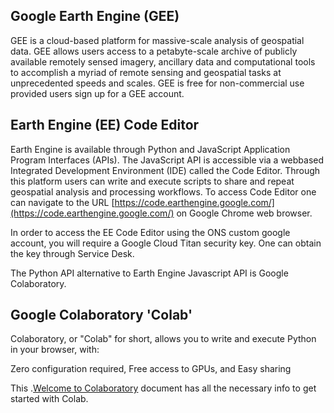 
## Google Earth Engine (GEE) 

GEE is a cloud-based platform for massive-scale analysis of geospatial data. GEE allows users access to a petabyte-scale archive of publicly available remotely sensed imagery, ancillary data and computational tools to accomplish a myriad of remote sensing and geospatial tasks at unprecedented speeds and scales. GEE is free for non-commercial use provided users sign up for a GEE account.

## Earth Engine (EE) Code Editor

Earth Engine is available through Python and JavaScript Application Program Interfaces (APIs). The JavaScript API is accessible via a webbased Integrated Development Environment (IDE) called the Code Editor. Through  this platform users can write and execute scripts to share and repeat geospatial analysis and processing workflows. To access Code Editor one can navigate to the URL [https://code.earthengine.google.com/](https://code.earthengine.google.com/) on Google Chrome web browser. 

In order to access the EE Code Editor using the ONS custom google account, you will require a Google Cloud Titan security key. One can obtain the key through Service Desk. 

The Python API alternative to Earth Engine Javascript API is Google Colaboratory.

## Google Colaboratory 'Colab'

Colaboratory, or "Colab" for short, allows you to write and execute Python in your browser, with:

Zero configuration required,
Free access to GPUs, and 
Easy sharing

This .[Welcome to Colaboratory](https://colab.research.google.com/notebooks/intro.ipynb?utm_source=scs-index#scrollTo=GJBs_flRovLc) document has all the necessary info to get started with Colab.


